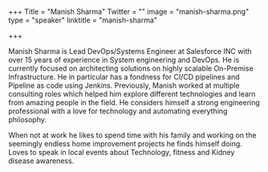+++
Title = "Manish Sharma"
Twitter = ""
image = "manish-sharma.png"
type = "speaker"
linktitle = "manish-sharma"

+++


Manish Sharma is Lead DevOps/Systems Engineer at Salesforce INC with over 15 years of experience in System engineering and DevOps. He is currently focused on architecting solutions on highly scalable On-Premise Infrastructure. He in particular has a fondness for CI/CD pipelines and Pipeline as code using Jenkins. Previously, Manish worked at multiple consulting roles which helped him explore different technologies and learn from amazing people in the field. He considers himself a strong engineering professional with a love for technology and automating everything philosophy.

When not at work he likes to spend time with his family and working on the seemingly endless home improvement projects he finds himself doing. Loves to speak in local events about Technology, fitness and Kidney disease awareness.

